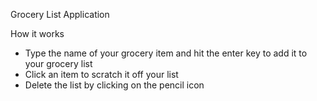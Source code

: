 Grocery List Application

How it works
- Type the name of your grocery item and hit the enter key to add it to your grocery list
- Click an item to scratch it off your list
- Delete the list by clicking on the pencil icon

